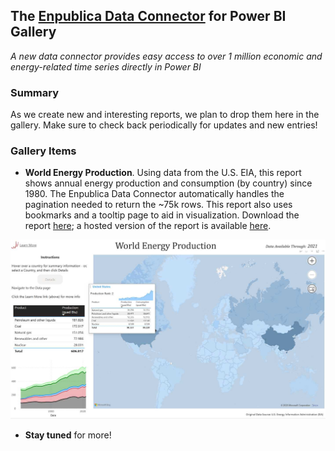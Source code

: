 ## The [Enpublica Data Connector](https://github.com/tylerchessman/PBI_FRED_EIA) for Power BI Gallery

_A new data connector provides easy access to over 1 million economic and energy-related time series directly in Power BI_

### Summary

As we create new and interesting reports, we plan to drop them here in the gallery.  Make sure to check back periodically for updates and new entries!

### Gallery Items

* **World Energy Production**.  Using data from the U.S. EIA, this report shows annual energy production and consumption (by country) since 1980.  The Enpublica Data Connector automatically handles the pagination needed to return the ~75k rows.  This report also uses bookmarks and a tooltip page to aid in visualization.   Download the report [here](https://github.com/tylerchessman/PBI_FRED_EIA/raw/main/Tutorials/Gallery/EIA_WorldEnergyProduction.pbix); a hosted version of the report is available [here](https://app.powerbi.com/view?r=eyJrIjoiMDZmYTQzZmUtNzgyZC00ZDM0LTk1ODQtMmM5NzIwZDkwZWI3IiwidCI6IjRmY2YxMGM2LWVjODEtNDhkYy1iNzZjLTJjM2Q2MDAxN2M1YSIsImMiOjZ9&embedImagePlaceholder=true).
  
![](./images/Thumbnail_Gallery_001_WorldEnergyProduction.jpg)

  
* **Stay tuned** for more!

